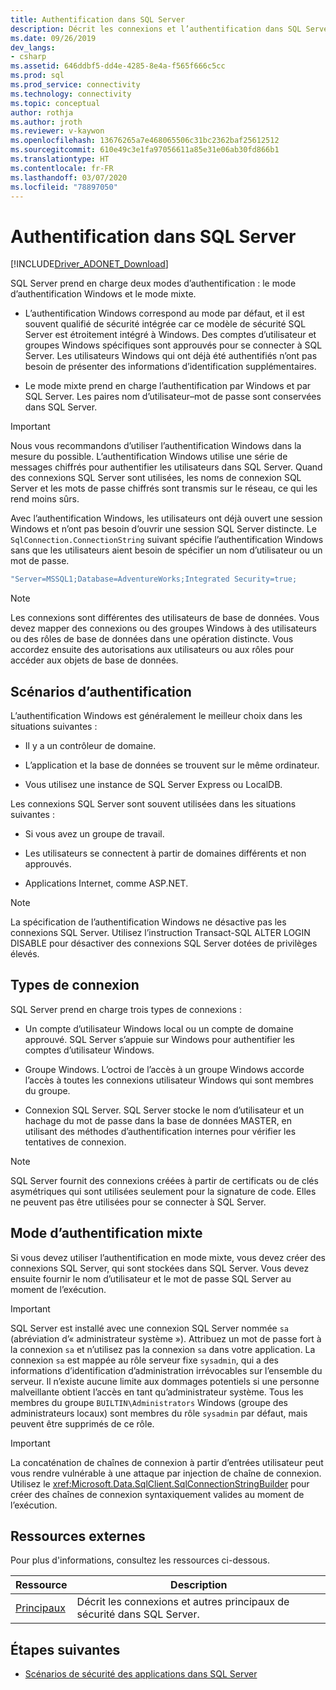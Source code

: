 ```yaml
---
title: Authentification dans SQL Server
description: Décrit les connexions et l’authentification dans SQL Server et fournit des liens vers des ressources supplémentaires.
ms.date: 09/26/2019
dev_langs:
- csharp
ms.assetid: 646ddbf5-dd4e-4285-8e4a-f565f666c5cc
ms.prod: sql
ms.prod_service: connectivity
ms.technology: connectivity
ms.topic: conceptual
author: rothja
ms.author: jroth
ms.reviewer: v-kaywon
ms.openlocfilehash: 13676265a7e468065506c31bc2362baf25612512
ms.sourcegitcommit: 610e49c3e1fa97056611a85e31e06ab30fd866b1
ms.translationtype: HT
ms.contentlocale: fr-FR
ms.lasthandoff: 03/07/2020
ms.locfileid: "78897050"
---
```

# <a name="authentication-in-sql-server"></a>Authentification dans SQL Server

[!INCLUDE[Driver_ADONET_Download](../../../includes/driver_adonet_download.md)]

SQL Server prend en charge deux modes d’authentification : le mode d’authentification Windows et le mode mixte.  
  
- L’authentification Windows correspond au mode par défaut, et il est souvent qualifié de sécurité intégrée car ce modèle de sécurité SQL Server est étroitement intégré à Windows. Des comptes d’utilisateur et groupes Windows spécifiques sont approuvés pour se connecter à SQL Server. Les utilisateurs Windows qui ont déjà été authentifiés n’ont pas besoin de présenter des informations d’identification supplémentaires.  
  
- Le mode mixte prend en charge l’authentification par Windows et par SQL Server. Les paires nom d’utilisateur–mot de passe sont conservées dans SQL Server.  
  
> [!IMPORTANT]
> Nous vous recommandons d’utiliser l’authentification Windows dans la mesure du possible. L’authentification Windows utilise une série de messages chiffrés pour authentifier les utilisateurs dans SQL Server. Quand des connexions SQL Server sont utilisées, les noms de connexion SQL Server et les mots de passe chiffrés sont transmis sur le réseau, ce qui les rend moins sûrs.  
  
Avec l’authentification Windows, les utilisateurs ont déjà ouvert une session Windows et n’ont pas besoin d’ouvrir une session SQL Server distincte. Le `SqlConnection.ConnectionString` suivant spécifie l’authentification Windows sans que les utilisateurs aient besoin de spécifier un nom d’utilisateur ou un mot de passe.  
  
```csharp
"Server=MSSQL1;Database=AdventureWorks;Integrated Security=true;  
```  
  
> [!NOTE]
> Les connexions sont différentes des utilisateurs de base de données. Vous devez mapper des connexions ou des groupes Windows à des utilisateurs ou des rôles de base de données dans une opération distincte. Vous accordez ensuite des autorisations aux utilisateurs ou aux rôles pour accéder aux objets de base de données.  
  
## <a name="authentication-scenarios"></a>Scénarios d’authentification  
L’authentification Windows est généralement le meilleur choix dans les situations suivantes :  
  
- Il y a un contrôleur de domaine.  
  
- L’application et la base de données se trouvent sur le même ordinateur.  
  
- Vous utilisez une instance de SQL Server Express ou LocalDB.  
  
Les connexions SQL Server sont souvent utilisées dans les situations suivantes :  
  
- Si vous avez un groupe de travail.  
  
- Les utilisateurs se connectent à partir de domaines différents et non approuvés.  
  
- Applications Internet, comme ASP.NET.  
  
> [!NOTE]
> La spécification de l’authentification Windows ne désactive pas les connexions SQL Server. Utilisez l’instruction Transact-SQL ALTER LOGIN DISABLE pour désactiver des connexions SQL Server dotées de privilèges élevés.  
  
## <a name="login-types"></a>Types de connexion  
SQL Server prend en charge trois types de connexions :  
  
- Un compte d’utilisateur Windows local ou un compte de domaine approuvé. SQL Server s’appuie sur Windows pour authentifier les comptes d’utilisateur Windows.  
  
- Groupe Windows. L’octroi de l’accès à un groupe Windows accorde l’accès à toutes les connexions utilisateur Windows qui sont membres du groupe.  
  
- Connexion SQL Server. SQL Server stocke le nom d’utilisateur et un hachage du mot de passe dans la base de données MASTER, en utilisant des méthodes d’authentification internes pour vérifier les tentatives de connexion.  
  
> [!NOTE]
> SQL Server fournit des connexions créées à partir de certificats ou de clés asymétriques qui sont utilisées seulement pour la signature de code. Elles ne peuvent pas être utilisées pour se connecter à SQL Server.  
  
## <a name="mixed-mode-authentication"></a>Mode d’authentification mixte  
Si vous devez utiliser l’authentification en mode mixte, vous devez créer des connexions SQL Server, qui sont stockées dans SQL Server. Vous devez ensuite fournir le nom d’utilisateur et le mot de passe SQL Server au moment de l’exécution.  
  
> [!IMPORTANT]
> SQL Server est installé avec une connexion SQL Server nommée `sa` (abréviation d’« administrateur système »). Attribuez un mot de passe fort à la connexion `sa` et n’utilisez pas la connexion `sa` dans votre application. La connexion `sa` est mappée au rôle serveur fixe `sysadmin`, qui a des informations d’identification d’administration irrévocables sur l’ensemble du serveur. Il n’existe aucune limite aux dommages potentiels si une personne malveillante obtient l’accès en tant qu’administrateur système. Tous les membres du groupe `BUILTIN\Administrators` Windows (groupe des administrateurs locaux) sont membres du rôle `sysadmin` par défaut, mais peuvent être supprimés de ce rôle.  
  
> [!IMPORTANT]
> La concaténation de chaînes de connexion à partir d’entrées utilisateur peut vous rendre vulnérable à une attaque par injection de chaîne de connexion. Utilisez le <xref:Microsoft.Data.SqlClient.SqlConnectionStringBuilder> pour créer des chaînes de connexion syntaxiquement valides au moment de l’exécution. 
  
## <a name="external-resources"></a>Ressources externes  
Pour plus d'informations, consultez les ressources ci-dessous.  
  
|Ressource|Description|  
|--------------|-----------------|  
|[Principaux](../../../relational-databases/security/authentication-access/principals-database-engine.md)|Décrit les connexions et autres principaux de sécurité dans SQL Server.|  
  
## <a name="next-steps"></a>Étapes suivantes
- [Scénarios de sécurité des applications dans SQL Server](application-security-scenarios-sql-server.md)

